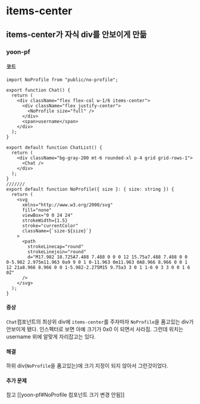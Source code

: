 # items-center
## items-center가 자식 div를 안보이게 만듦
### yoon-pf
#### 코드
```tsx
import NoProfile from "public/no-profile";

export function Chat() {
  return (
    <div className="flex flex-col w-1/6 items-center">
      <div className="flex justify-center">
        <NoProfile size="full" />
      </div>
      <span>username</span>
    </div>
  );
}

export default function ChatList() {
  return (
    <div className="bg-gray-200 mt-6 rounded-xl p-4 grid grid-rows-1">
      <Chat />
    </div>
  );
}
///////
export default function NoProfile({ size }: { size: string }) {
  return (
    <svg
      xmlns="http://www.w3.org/2000/svg"
      fill="none"
      viewBox="0 0 24 24"
      strokeWidth={1.5}
      stroke="currentColor"
      className={`size-${size}`}
    >
      <path
        strokeLinecap="round"
        strokeLinejoin="round"
        d="M17.982 18.725A7.488 7.488 0 0 0 12 15.75a7.488 7.488 0 0 0-5.982 2.975m11.963 0a9 9 0 1 0-11.963 0m11.963 0A8.966 8.966 0 0 1 12 21a8.966 8.966 0 0 1-5.982-2.275M15 9.75a3 3 0 1 1-6 0 3 3 0 0 1 6 0Z"
      />
    </svg>
  );
}

```
#### 증상
`Chat`컴포넌트의 최상위 div에 `items-center`를 주자마자 `NoProfile`을 품고있는 div가 안보이게 됐다.
인스펙터로 보면 아예 크기가 0x0 이 되면서 사라짐. 그런데 위치는 username 위에 알맞게 자리잡고는 있다.

#### 해결
하위 div(`NoProfile`을 품고있는)에 크기 지정이 되지 않아서 그런것이었다. 

#### 추가 문제
참고 [[yoon-pf#NoProfile 컴포넌트 크기 변경 안됨]]
